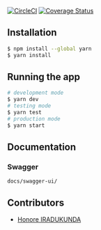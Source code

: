 [![CircleCI](https://circleci.com/gh/atlp-rwanda/elites-bn-be/tree/dev.svg?style=svg)](https://circleci.com/gh/atlp-rwanda/elites-bn-be/tree/dev)
[![Coverage Status](https://coveralls.io/repos/github/atlp-rwanda/elites-bn-be/badge.svg?branch=dev)](https://coveralls.io/github/atlp-rwanda/elites-bn-be?branch=dev)
## Installation

```bash
$ npm install --global yarn
$ yarn install
```

## Running the app

```bash
# development mode
$ yarn dev
# testing mode
$ yarn test
# production mode
$ yarn start
```

## Documentation

### Swagger

```
docs/swagger-ui/
```

## Contributors

- [Honore IRADUKUNDA](https://github.com/ihonore)
